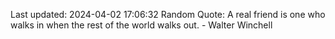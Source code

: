 Last updated: 2024-04-02 17:06:32
Random Quote: A real friend is one who walks in when the rest of the world walks out. - Walter Winchell